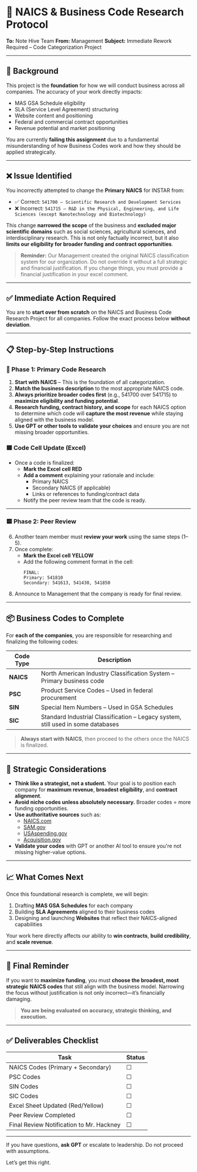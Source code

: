 # 📘 NAICS & Business Code Research Protocol  
**To:** Note Hive Team 
**From:** Management
**Subject:** Immediate Rework Required – Code Categorization Project  

---

## 🔎 Background

This project is the **foundation** for how we will conduct business across all companies. The accuracy of your work directly impacts:

- MAS GSA Schedule eligibility  
- SLA (Service Level Agreement) structuring  
- Website content and positioning  
- Federal and commercial contract opportunities  
- Revenue potential and market positioning

You are currently **failing this assignment** due to a fundamental misunderstanding of how Business Codes work and how they should be applied strategically.

---

## ❌ Issue Identified

You incorrectly attempted to change the **Primary NAICS** for INSTAR from:

- ✅ Correct: `541700 – Scientific Research and Development Services`  
- ❌ Incorrect: `541715 – R&D in the Physical, Engineering, and Life Sciences (except Nanotechnology and Biotechnology)`

This change **narrowed the scope** of the business and **excluded major scientific domains** such as social sciences, agricultural sciences, and interdisciplinary research. This is not only factually incorrect, but it also **limits our eligibility for broader funding and contract opportunities**.

> **Reminder:** Our Management created the original NAICS classification system for our organization. Do not override it without a full strategic and financial justification. If you change things, you must provide a financial justification in your excel comment.

---

## ✅ Immediate Action Required

You are to **start over from scratch** on the NAICS and Business Code Research Project for all companies. Follow the exact process below **without deviation**.

---

## 📋 Step-by-Step Instructions

### 🔁 Phase 1: Primary Code Research

1. **Start with NAICS** – This is the foundation of all categorization.
2. **Match the business description** to the most appropriate NAICS code.
3. **Always prioritize broader codes first** (e.g., 541700 over 541715) to **maximize eligibility and funding potential**.
4. **Research funding, contract history, and scope** for each NAICS option to determine which code will **capture the most revenue** while staying aligned with the business model.
5. **Use GPT or other tools to validate your choices** and ensure you are not missing broader opportunities.

### 🟥 Code Cell Update (Excel)

- Once a code is finalized:
  - **Mark the Excel cell RED**
  - **Add a comment** explaining your rationale and include:
    - Primary NAICS
    - Secondary NAICS (if applicable)
    - Links or references to funding/contract data
  - Notify the peer review team that the code is ready.

---

### 🟨 Phase 2: Peer Review

6. Another team member must **review your work** using the same steps (1–5).
7. Once complete:
   - **Mark the Excel cell YELLOW**
   - Add the following comment format in the cell:
     ```
     FINAL:
     Primary: 541810
     Secondary: 541613, 541430, 541850
     ```
8. Announce to Management that the company is ready for final review.

---

## 📦 Business Codes to Complete

For **each of the companies**, you are responsible for researching and finalizing the following codes:

| Code Type | Description |
|-----------|-------------|
| **NAICS** | North American Industry Classification System – Primary business code |
| **PSC** | Product Service Codes – Used in federal procurement |
| **SIN** | Special Item Numbers – Used in GSA Schedules |
| **SIC** | Standard Industrial Classification – Legacy system, still used in some databases |

> **Always start with NAICS**, then proceed to the others once the NAICS is finalized.

---

## 🧠 Strategic Considerations

- **Think like a strategist, not a student.** Your goal is to position each company for **maximum revenue**, **broadest eligibility**, and **contract alignment**.
- **Avoid niche codes unless absolutely necessary.** Broader codes = more funding opportunities.
- **Use authoritative sources** such as:
  - [NAICS.com](https://www.naics.com/search/)
  - [SAM.gov](https://sam.gov/)
  - [USAspending.gov](https://www.usaspending.gov/)
  - [Acquisition.gov](https://www.acquisition.gov/)
- **Validate your codes** with GPT or another AI tool to ensure you're not missing higher-value options.

---

## 📈 What Comes Next

Once this foundational research is complete, we will begin:

1. Drafting **MAS GSA Schedules** for each company
2. Building **SLA Agreements** aligned to their business codes
3. Designing and launching **Websites** that reflect their NAICS-aligned capabilities

Your work here directly affects our ability to **win contracts**, **build credibility**, and **scale revenue**.

---

## 🚨 Final Reminder

If you want to **maximize funding**, you must **choose the broadest, most strategic NAICS codes** that still align with the business model. Narrowing the focus without justification is not only incorrect—it’s financially damaging.

> **You are being evaluated on accuracy, strategic thinking, and execution.**

---

## ✅ Deliverables Checklist

| Task | Status |
|------|--------|
| NAICS Codes (Primary + Secondary) | ☐ |
| PSC Codes | ☐ |
| SIN Codes | ☐ |
| SIC Codes | ☐ |
| Excel Sheet Updated (Red/Yellow) | ☐ |
| Peer Review Completed | ☐ |
| Final Review Notification to Mr. Hackney | ☐ |

---

If you have questions, **ask GPT** or escalate to leadership. Do not proceed with assumptions.

Let’s get this right.
